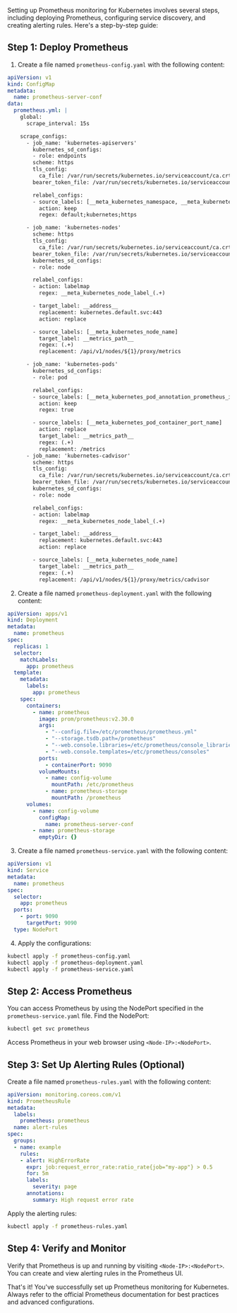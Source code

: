 Setting up Prometheus monitoring for Kubernetes involves several steps, including deploying Prometheus, configuring service discovery, and creating alerting rules. Here's a step-by-step guide:

## Step 1: Deploy Prometheus

1. Create a file named `prometheus-config.yaml` with the following content:

```yaml
apiVersion: v1
kind: ConfigMap
metadata:
  name: prometheus-server-conf
data:
  prometheus.yml: |
    global:
      scrape_interval: 15s

    scrape_configs:
      - job_name: 'kubernetes-apiservers'
        kubernetes_sd_configs:
        - role: endpoints
        scheme: https
        tls_config:
          ca_file: /var/run/secrets/kubernetes.io/serviceaccount/ca.crt
        bearer_token_file: /var/run/secrets/kubernetes.io/serviceaccount/token

        relabel_configs:
        - source_labels: [__meta_kubernetes_namespace, __meta_kubernetes_service_name, __meta_kubernetes_endpoint_port_name]
          action: keep
          regex: default;kubernetes;https

      - job_name: 'kubernetes-nodes'
        scheme: https
        tls_config:
          ca_file: /var/run/secrets/kubernetes.io/serviceaccount/ca.crt
        bearer_token_file: /var/run/secrets/kubernetes.io/serviceaccount/token
        kubernetes_sd_configs:
        - role: node

        relabel_configs:
        - action: labelmap
          regex: __meta_kubernetes_node_label_(.+)

        - target_label: __address__
          replacement: kubernetes.default.svc:443
          action: replace

        - source_labels: [__meta_kubernetes_node_name]
          target_label: __metrics_path__
          regex: (.+)
          replacement: /api/v1/nodes/${1}/proxy/metrics

      - job_name: 'kubernetes-pods'
        kubernetes_sd_configs:
        - role: pod

        relabel_configs:
        - source_labels: [__meta_kubernetes_pod_annotation_prometheus_io_scrape]
          action: keep
          regex: true

        - source_labels: [__meta_kubernetes_pod_container_port_name]
          action: replace
          target_label: __metrics_path__
          regex: (.+)
          replacement: /metrics
      - job_name: 'kubernetes-cadvisor'
        scheme: https
        tls_config:
          ca_file: /var/run/secrets/kubernetes.io/serviceaccount/ca.crt
        bearer_token_file: /var/run/secrets/kubernetes.io/serviceaccount/token
        kubernetes_sd_configs:
        - role: node

        relabel_configs:
        - action: labelmap
          regex: __meta_kubernetes_node_label_(.+)

        - target_label: __address__
          replacement: kubernetes.default.svc:443
          action: replace

        - source_labels: [__meta_kubernetes_node_name]
          target_label: __metrics_path__
          regex: (.+)
          replacement: /api/v1/nodes/${1}/proxy/metrics/cadvisor
```

2. Create a file named `prometheus-deployment.yaml` with the following content:

```yaml
apiVersion: apps/v1
kind: Deployment
metadata:
  name: prometheus
spec:
  replicas: 1
  selector:
    matchLabels:
      app: prometheus
  template:
    metadata:
      labels:
        app: prometheus
    spec:
      containers:
        - name: prometheus
          image: prom/prometheus:v2.30.0
          args:
            - "--config.file=/etc/prometheus/prometheus.yml"
            - "--storage.tsdb.path=/prometheus"
            - "--web.console.libraries=/etc/prometheus/console_libraries"
            - "--web.console.templates=/etc/prometheus/consoles"
          ports:
            - containerPort: 9090
          volumeMounts:
            - name: config-volume
              mountPath: /etc/prometheus
            - name: prometheus-storage
              mountPath: /prometheus
      volumes:
        - name: config-volume
          configMap:
            name: prometheus-server-conf
        - name: prometheus-storage
          emptyDir: {}
```

3. Create a file named `prometheus-service.yaml` with the following content:

```yaml
apiVersion: v1
kind: Service
metadata:
  name: prometheus
spec:
  selector:
    app: prometheus
  ports:
    - port: 9090
      targetPort: 9090
  type: NodePort
```

4. Apply the configurations:

```bash
kubectl apply -f prometheus-config.yaml
kubectl apply -f prometheus-deployment.yaml
kubectl apply -f prometheus-service.yaml
```

## Step 2: Access Prometheus

You can access Prometheus by using the NodePort specified in the `prometheus-service.yaml` file. Find the NodePort:

```bash
kubectl get svc prometheus
```

Access Prometheus in your web browser using `<Node-IP>:<NodePort>`.

## Step 3: Set Up Alerting Rules (Optional)

Create a file named `prometheus-rules.yaml` with the following content:

```yaml
apiVersion: monitoring.coreos.com/v1
kind: PrometheusRule
metadata:
  labels:
    prometheus: prometheus
  name: alert-rules
spec:
  groups:
  - name: example
    rules:
    - alert: HighErrorRate
      expr: job:request_error_rate:ratio_rate{job="my-app"} > 0.5
      for: 5m
      labels:
        severity: page
      annotations:
        summary: High request error rate
```

Apply the alerting rules:

```bash
kubectl apply -f prometheus-rules.yaml
```

## Step 4: Verify and Monitor

Verify that Prometheus is up and running by visiting `<Node-IP>:<NodePort>`. You can create and view alerting rules in the Prometheus UI.

That's it! You've successfully set up Prometheus monitoring for Kubernetes. Always refer to the official Prometheus documentation for best practices and advanced configurations.
